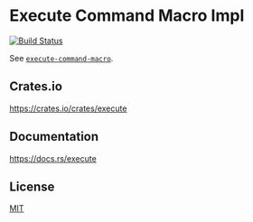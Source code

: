 Execute Command Macro Impl
====================

[![Build Status](https://travis-ci.org/magiclen/execute.svg?branch=master)](https://travis-ci.org/magiclen/execute)

See [`execute-command-macro`](https://crates.io/crates/execute-command-macro). 

## Crates.io

https://crates.io/crates/execute

## Documentation

https://docs.rs/execute

## License

[MIT](LICENSE)
